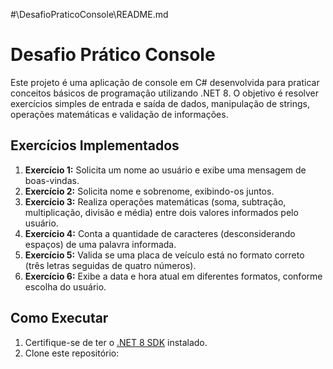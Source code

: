 #\DesafioPraticoConsole\README.md
# Desafio Prático Console

Este projeto é uma aplicação de console em C# desenvolvida para praticar conceitos básicos de programação utilizando .NET 8. O objetivo é resolver exercícios simples de entrada e saída de dados, manipulação de strings, operações matemáticas e validação de informações.

## Exercícios Implementados

1. **Exercício 1:** Solicita um nome ao usuário e exibe uma mensagem de boas-vindas.
2. **Exercício 2:** Solicita nome e sobrenome, exibindo-os juntos.
3. **Exercício 3:** Realiza operações matemáticas (soma, subtração, multiplicação, divisão e média) entre dois valores informados pelo usuário.
4. **Exercício 4:** Conta a quantidade de caracteres (desconsiderando espaços) de uma palavra informada.
5. **Exercício 5:** Valida se uma placa de veículo está no formato correto (três letras seguidas de quatro números).
6. **Exercício 6:** Exibe a data e hora atual em diferentes formatos, conforme escolha do usuário.

## Como Executar

1. Certifique-se de ter o [.NET 8 SDK](https://dotnet.microsoft.com/download) instalado.
2. Clone este repositório: